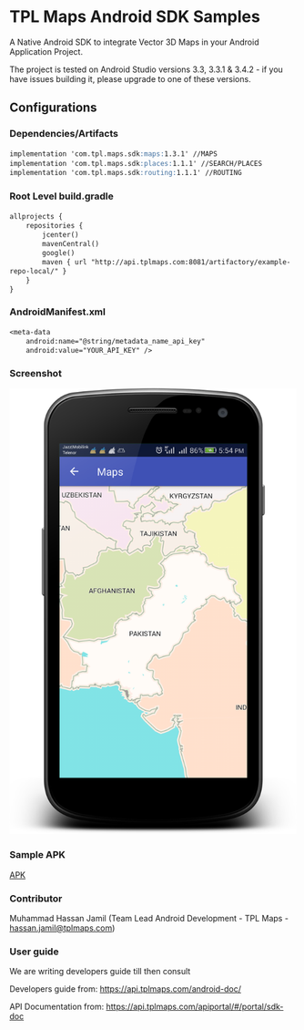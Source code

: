 # TPL Maps Android SDK Samples

A Native Android SDK to integrate Vector 3D Maps in your Android Application Project.

The project is tested on Android Studio versions 3.3, 3.3.1 & 3.4.2 - if you have issues building it, please upgrade to one of these versions.


## Configurations
### Dependencies/Artifacts
```markdown
implementation 'com.tpl.maps.sdk:maps:1.3.1' //MAPS
implementation 'com.tpl.maps.sdk:places:1.1.1' //SEARCH/PLACES
implementation 'com.tpl.maps.sdk:routing:1.1.1' //ROUTING
```
### Root Level build.gradle
```
allprojects {
    repositories {
        jcenter()
        mavenCentral()
        google()
        maven { url "http://api.tplmaps.com:8081/artifactory/example-repo-local/" }
    }
}
```
### AndroidManifest.xml
```
<meta-data
    android:name="@string/metadata_name_api_key"
    android:value="YOUR_API_KEY" />
```
### Screenshot
![Maps](/Screenshots/Maps.png?raw=true "Preview Maps")

### Sample APK
[APK](/APK/samples-debug.apk)

### Contributor
Muhammad Hassan Jamil  (Team Lead Android Development - TPL Maps - hassan.jamil@tplmaps.com)

### User guide
We are writing developers guide till then consult

Developers guide from: https://api.tplmaps.com/android-doc/

API Documentation from: https://api.tplmaps.com/apiportal/#/portal/sdk-doc 
